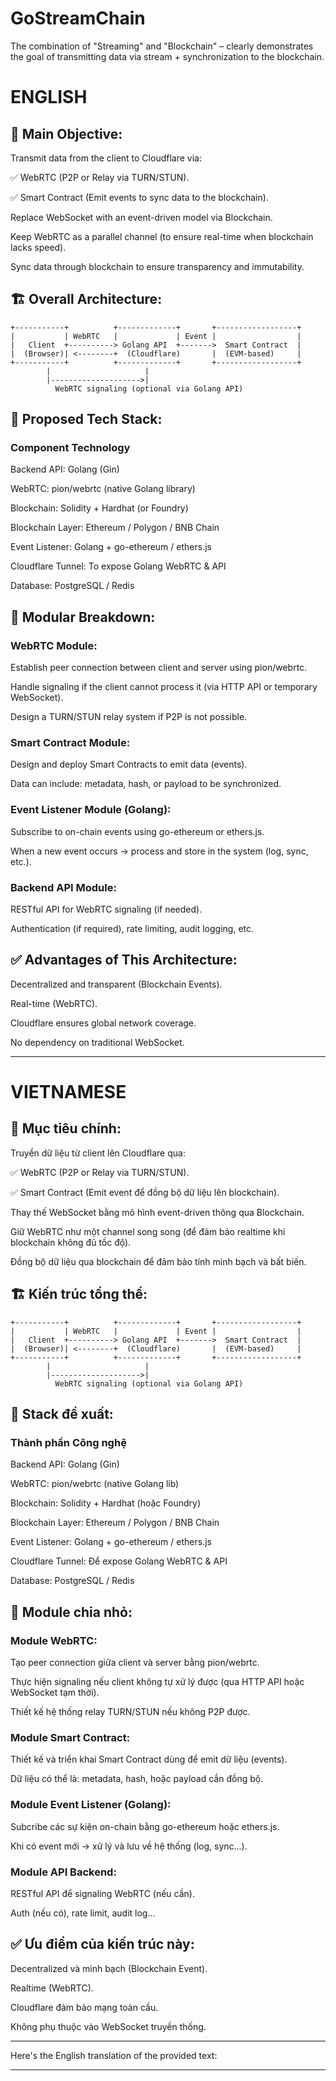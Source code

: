 # GoStreamChain
 The combination of "Streaming" and "Blockchain" – clearly demonstrates the goal of transmitting data via stream + synchronization to the blockchain.

# ENGLISH

## 🎯 Main Objective:

Transmit data from the client to Cloudflare via:

✅ WebRTC (P2P or Relay via TURN/STUN).

✅ Smart Contract (Emit events to sync data to the blockchain).

Replace WebSocket with an event-driven model via Blockchain.

Keep WebRTC as a parallel channel (to ensure real-time when blockchain lacks speed).

Sync data through blockchain to ensure transparency and immutability.

## 🏗️ Overall Architecture:

```
+-----------+          +-------------+       +------------------+
|           | WebRTC   |             | Event |                  |
|   Client  +----------> Golang API  +------->  Smart Contract  |
|  (Browser)| <--------+  (Cloudflare)       |  (EVM-based)     |
+-----------+          +-------------+       +------------------+
        |                     |
        |-------------------->|
          WebRTC signaling (optional via Golang API)
```

## 🧱 Proposed Tech Stack:

### Component	Technology

Backend API:	Golang (Gin)

WebRTC:	pion/webrtc (native Golang library)

Blockchain:	Solidity + Hardhat (or Foundry)

Blockchain Layer:	Ethereum / Polygon / BNB Chain

Event Listener:	Golang + go-ethereum / ethers.js

Cloudflare Tunnel:	To expose Golang WebRTC & API

Database:	PostgreSQL / Redis

## 🧩 Modular Breakdown:

### WebRTC Module:

Establish peer connection between client and server using pion/webrtc.

Handle signaling if the client cannot process it (via HTTP API or temporary WebSocket).

Design a TURN/STUN relay system if P2P is not possible.

### Smart Contract Module:

Design and deploy Smart Contracts to emit data (events).

Data can include: metadata, hash, or payload to be synchronized.

### Event Listener Module (Golang):

Subscribe to on-chain events using go-ethereum or ethers.js.

When a new event occurs → process and store in the system (log, sync, etc.).

### Backend API Module:

RESTful API for WebRTC signaling (if needed).

Authentication (if required), rate limiting, audit logging, etc.

## ✅ Advantages of This Architecture:

Decentralized and transparent (Blockchain Events).

Real-time (WebRTC).

Cloudflare ensures global network coverage.

No dependency on traditional WebSocket.

--- 
# VIETNAMESE

## 🎯 Mục tiêu chính:

Truyền dữ liệu từ client lên Cloudflare qua:

✅ WebRTC (P2P or Relay via TURN/STUN).

✅ Smart Contract (Emit event để đồng bộ dữ liệu lên blockchain).

Thay thế WebSocket bằng mô hình event-driven thông qua Blockchain.

Giữ WebRTC như một channel song song (để đảm bảo realtime khi blockchain không đủ tốc độ).

Đồng bộ dữ liệu qua blockchain để đảm bảo tính minh bạch và bất biến.

## 🏗️ Kiến trúc tổng thể:

```
+-----------+          +-------------+       +------------------+
|           | WebRTC   |             | Event |                  |
|   Client  +----------> Golang API  +------->  Smart Contract  |
|  (Browser)| <--------+  (Cloudflare)       |  (EVM-based)     |
+-----------+          +-------------+       +------------------+
        |                     |
        |-------------------->|
          WebRTC signaling (optional via Golang API)
```

## 🧱 Stack đề xuất:

### Thành phần	Công nghệ

Backend API:	Golang (Gin)

WebRTC:	pion/webrtc (native Golang lib)

Blockchain:	Solidity + Hardhat (hoặc Foundry)

Blockchain Layer:	Ethereum / Polygon / BNB Chain

Event Listener:	Golang + go-ethereum / ethers.js

Cloudflare Tunnel:	Để expose Golang WebRTC & API

Database:	PostgreSQL / Redis 

## 🧩 Module chia nhỏ:
### Module WebRTC:

Tạo peer connection giữa client và server bằng pion/webrtc.

Thực hiện signaling nếu client không tự xử lý được (qua HTTP API hoặc WebSocket tạm thời).

Thiết kế hệ thống relay TURN/STUN nếu không P2P được.

### Module Smart Contract:

Thiết kế và triển khai Smart Contract dùng để emit dữ liệu (events).

Dữ liệu có thể là: metadata, hash, hoặc payload cần đồng bộ.

### Module Event Listener (Golang):

Subcribe các sự kiện on-chain bằng go-ethereum hoặc ethers.js.

Khi có event mới → xử lý và lưu về hệ thống (log, sync...).

### Module API Backend:

RESTful API để signaling WebRTC (nếu cần).

Auth (nếu có), rate limit, audit log...

## ✅ Ưu điểm của kiến trúc này:
Decentralized và minh bạch (Blockchain Event).

Realtime (WebRTC).

Cloudflare đảm bảo mạng toàn cầu.

Không phụ thuộc vào WebSocket truyền thống.

---
Here's the English translation of the provided text:

---
